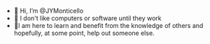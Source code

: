 - 👋 Hi, I’m @JYMonticello
- 👀 I don't like computers or software until they work
- 💞️I am here to learn and benefit from the knowledge of others and hopefully, at some point, help out someone else.

<!---
JYMonticello/JYMonticello is a ✨ special ✨ repository because its `README.md` (this file) appears on your GitHub profile.
You can click the Preview link to take a look at your changes.
--->

